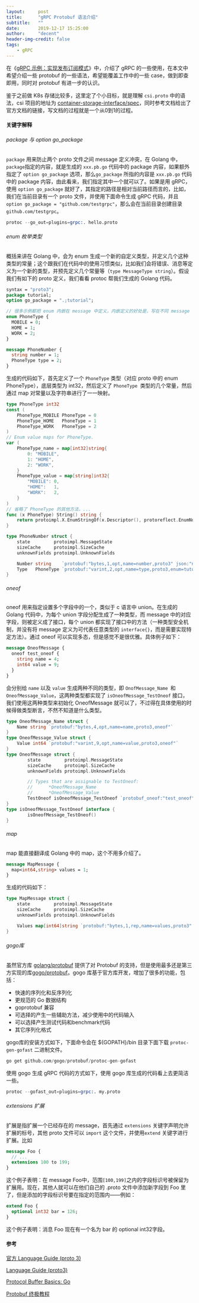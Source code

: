 ```yaml
---
layout:     post
title:      "gRPC Protobuf 语法介绍"
subtitle:   ""
date:       2019-12-17 15:25:00
author:     "decent"
header-img-credit: false
tags:
    - gRPC
---
```


在《[gRPC 示例：实现发布订阅模式](https://loverhythm1990.github.io/2019/12/15/grpc-brief/)》中，介绍了 gRPC 的一些使用，在本文中希望介绍一些 protobuf 的一些语法，希望能覆盖工作中的一些 case，做到即查即用，同时对 protobuf 有进一步的认识。

鉴于之前做 K8s 存储比较多，这里定了个小目标，就是理解 `csi.proto` 中的语法，csi 项目的地址为 [container-storage-interface/spec](https://github.com/container-storage-interface/spec)，同时参考文档给出了官方文档的链接，写文档的过程就是一个从0到1的过程。

#### 关键字解释
###### package 与 option go_package
`package` 用来防止两个 proto 文件之间 message 定义冲突，在 Golang 中，`package`指定的内容，就是生成的 `xxx.pb.go` 代码中的 package 内容，如果额外指定了 `option go_package` 选项，那么`go_package` 所指的内容是 `xxx.pb.go` 代码中的 package 内容，由此看来，我们指定其中一个就可以了。如果是用 gRPC，使用 `option go_package` 就好了，其指定的路径是相对当前路径而言的，比如，我们在当前目录有一个 proto 文件，并使用下面命令生成 gRPC 代码，并且 `option go_package = "github.com/testgrpc"`，那么会在当前目录创建目录 `github.com/testgrpc`。
```s
protoc --go_out=plugins=grpc:. hello.proto
```

###### enum 枚举类型
概括来讲在 Golang 中，会为 enum 生成一个新的自定义类型，并定义几个这种类型的常量；这个跟我们在代码中的使用习惯类似，比如我们会将错误、消息等定义为一个新的类型，并预先定义几个常量等（`type MessageType string`）。假设我们有如下的 proto 定义，我们看看 protoc 帮我们生成的 Golang 代码。
```protobuf
syntax = "proto3";
package tutorial;
option go_package = ".;tutorial";

// 很多示例都把 enum 内嵌在 message 中定义，内嵌定义的好处是，写在不同 message 中的 enum 可以重名，生成代码的时候，会自动帮我们命名成不重名的。
enum PhoneType {
  MOBILE = 0;
  HOME = 1;
  WORK = 2;
}

message PhoneNumber {
  string number = 1;
  PhoneType type = 2;
}
```
生成的代码如下，首先定义了一个 `PhoneType` 类型（对应 proto 中的 enum PhoneType），底层类型为 int32，然后定义了 `PhoneType `类型的几个常量，然后通过 map 对常量以及字符串进行了一一映射。
```go
type PhoneType int32
const (
	PhoneType_MOBILE PhoneType = 0
	PhoneType_HOME   PhoneType = 1
	PhoneType_WORK   PhoneType = 2
)
// Enum value maps for PhoneType.
var (
	PhoneType_name = map[int32]string{
		0: "MOBILE",
		1: "HOME",
		2: "WORK",
	}
	PhoneType_value = map[string]int32{
		"MOBILE": 0,
		"HOME":   1,
		"WORK":   2,
	}
)
// 省略了 PhoneType 的其他方法，...
func (x PhoneType) String() string {
	return protoimpl.X.EnumStringOf(x.Descriptor(), protoreflect.EnumNumber(x))
}

type PhoneNumber struct {
	state         protoimpl.MessageState
	sizeCache     protoimpl.SizeCache
	unknownFields protoimpl.UnknownFields

	Number string    `protobuf:"bytes,1,opt,name=number,proto3" json:"number,omitempty"`
	Type   PhoneType `protobuf:"varint,2,opt,name=type,proto3,enum=tutorial.PhoneType" json:"type,omitempty"`
}
```
###### oneof
oneof 用来指定设置多个字段中的一个，类似于 c 语言中 union。在生成的 Golang 代码中，为每个 union 字段分配生成了一种类型，而 message 中的对应字段，则被定义成了接口，每个 union 都实现了接口中的方法（一种类型安全机制，并没有将 message 定义为可代表任意类型的 `interface{}`，而是需要实现特定方法）。通过 oneof 可以实现多态，但是感觉不是很优雅。具体例子如下：
```protobuf
message OneofMessage {
  oneof test_oneof {
    string name = 4;
    int64 value = 9;
  }
}
```
会分别给 `name` 以及 `value` 生成两种不同的类型，即 `OnofMessage_Name `和 `OneofMessage_Value`，这两种类型都实现了 `isOneofMessage_TestOneof` 接口， 我们使用这两种类型来初始化 OneofMessage 就可以了，不过得在具体使用的时候得做类型断言，不然不知道是什么类型。
```go
type OneofMessage_Name struct {
	Name string `protobuf:"bytes,4,opt,name=name,proto3,oneof"`
}
type OneofMessage_Value struct {
	Value int64 `protobuf:"varint,9,opt,name=value,proto3,oneof"`
}
type OneofMessage struct {
        state         protoimpl.MessageState
        sizeCache     protoimpl.SizeCache
        unknownFields protoimpl.UnknownFields

        // Types that are assignable to TestOneof:
        //      *OneofMessage_Name
        //      *OneofMessage_Value
        TestOneof isOneofMessage_TestOneof `protobuf_oneof:"test_oneof"`
}
type isOneofMessage_TestOneof interface {
        isOneofMessage_TestOneof()
}
```

###### map
map 能直接翻译成 Golang 中的 map，这个不用多介绍了。
```protobuf
message MapMessage {
  map<int64,string> values = 1;
}
```
生成的代码如下：
```go
type MapMessage struct {
	state         protoimpl.MessageState
	sizeCache     protoimpl.SizeCache
	unknownFields protoimpl.UnknownFields

	Values map[int64]string `protobuf:"bytes,1,rep,name=values,proto3" json:"values,omitempty" protobuf_key:"varint,1,opt,name=key,proto3" protobuf_val:"bytes,2,opt,name=value,proto3"`
}
```

###### gogo库
虽然官方库 [golang/protobuf](https://github.com/golang/protobuf) 提供了对 Protobuf 的支持，但是使用最多还是第三方实现的库[gogo/protobuf](https://github.com/gogo/protobuf)。gogo 库基于官方库开发，增加了很多的功能，包括：

* 快速的序列化和反序列化
* 更规范的 Go 数据结构
* goprotobuf 兼容
* 可选择的产生一些辅助方法，减少使用中的代码输入
* 可以选择产生测试代码和benchmark代码
* 其它序列化格式

gogo库的安装方式如下，下面命令会在 ${GOPATH}/bin 目录下面下载 `protoc-gen-gofast` 二进制文件。
```s
go get github.com/gogo/protobuf/protoc-gen-gofast
```
使用 gogo 生成 gRPC 代码的方式如下，使用 gogo 库生成的代码看上去更简洁一些。
```s
protoc --gofast_out=plugins=grpc:. my.proto
```

###### extensions 扩展 
扩展是指扩展一个已经存在的 message，首先通过 `extensions` 关键字声明允许扩展的标号，其他 proto 文件可以 `import` 这个文件，并使用`extend` 关键字进行扩展。比如
```protobuf
message Foo {
  // ...
  extensions 100 to 199;
}
```
这个例子表明：在 message Foo中，范围`[100,199]`之内的字段标识号被保留为扩展用。现在，其他人就可以在他们自己的 .proto 文件中添加新字段到 Foo 里了，但是添加的字段标识号要在指定的范围内——例如：
```protobuf
extend Foo {
  optional int32 bar = 126;
}
```
这个例子表明：消息 Foo 现在有一个名为 bar 的 optional int32字段。

#### 参考

[官方 Language Guide (proto 3)](https://protobuf.dev/programming-guides/proto3/)

[Language Guide (proto3)](https://developers.google.com/protocol-buffers/docs/proto3)

[Protocol Buffer Basics: Go](https://developers.google.com/protocol-buffers/docs/gotutorial)

[Protobuf 终极教程](https://colobu.com/2019/10/03/protobuf-ultimate-tutorial-in-go/)
